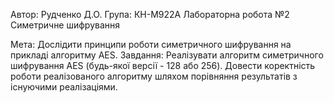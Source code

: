 Автор: Рудченко Д.О.
Група: КН-М922А
Лабораторна робота №2
Симетричне шифрування

Мета: Дослідити принципи роботи симетричного шифрування на прикладі алгоритму AES.
Завдання: Реалізувати алгоритм симетричного шифрування AES (будь-якої версії - 128 або 256). Довести коректність роботи реалізованого алгоритму шляхом порівняння результатів з існуючими реалізаціями.
